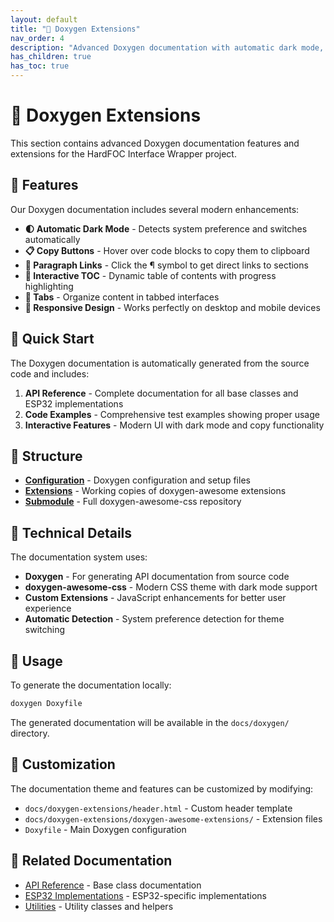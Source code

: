 ```yaml
---
layout: default
title: "📖 Doxygen Extensions"
nav_order: 4
description: "Advanced Doxygen documentation with automatic dark mode, interactive features, and modern styling"
has_children: true
has_toc: true
---
```


# 📖 Doxygen Extensions

This section contains advanced Doxygen documentation features and extensions for the HardFOC Interface Wrapper project.

## 🌟 Features

Our Doxygen documentation includes several modern enhancements:

- **🌓 Automatic Dark Mode** - Detects system preference and switches automatically
- **📋 Copy Buttons** - Hover over code blocks to copy them to clipboard
- **🔗 Paragraph Links** - Click the ¶ symbol to get direct links to sections
- **📑 Interactive TOC** - Dynamic table of contents with progress highlighting
- **📑 Tabs** - Organize content in tabbed interfaces
- **📱 Responsive Design** - Works perfectly on desktop and mobile devices

## 🚀 Quick Start

The Doxygen documentation is automatically generated from the source code and includes:

1. **API Reference** - Complete documentation for all base classes and ESP32 implementations
2. **Code Examples** - Comprehensive test examples showing proper usage
3. **Interactive Features** - Modern UI with dark mode and copy functionality

## 📁 Structure

- **[Configuration](doxygen-extensions/)** - Doxygen configuration and setup files
- **[Extensions](doxygen-extensions/doxygen-awesome-extensions/)** - Working copies of doxygen-awesome extensions
- **[Submodule](doxygen-extensions/doxygen-awesome-css/)** - Full doxygen-awesome-css repository

## 🔧 Technical Details

The documentation system uses:

- **Doxygen** - For generating API documentation from source code
- **doxygen-awesome-css** - Modern CSS theme with dark mode support
- **Custom Extensions** - JavaScript enhancements for better user experience
- **Automatic Detection** - System preference detection for theme switching

## 📖 Usage

To generate the documentation locally:

```bash
doxygen Doxyfile
```

The generated documentation will be available in the `docs/doxygen/` directory.

## 🎨 Customization

The documentation theme and features can be customized by modifying:

- `docs/doxygen-extensions/header.html` - Custom header template
- `docs/doxygen-extensions/doxygen-awesome-extensions/` - Extension files
- `Doxyfile` - Main Doxygen configuration

## 🔗 Related Documentation

- [API Reference](../api/) - Base class documentation
- [ESP32 Implementations](../esp_api/) - ESP32-specific implementations
- [Utilities](../utils/) - Utility classes and helpers
